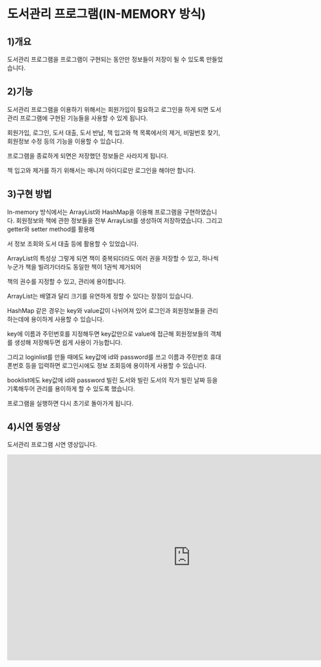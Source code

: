 
# 도서관리 프로그램(IN-MEMORY 방식) 

## 1)개요

도서관리 프로그램을 프로그램이 구현되는 동안만 정보들이 저장이 될 수 있도록 만들었습니다.  

## 2)기능

도서관리 프로그램을 이용하기 위해서는 회원가입이 필요하고 로그인을 하게 되면 도서관리 프로그램에 구현된 기능들을 사용할 수 있게 됩니다. 

회원가입, 로그인, 도서 대출, 도서 반납, 책 입고와 책 목록에서의 제거, 비밀번호 찾기, 회원정보 수정 등의 기능을 이용할 수 있습니다. 

프로그램을 종료하게 되면은 저장했던 정보들은 사라지게 됩니다. 

책 입고와 제거를 하기 위해서는 매니저 아이디로만 로그인을 해야만 합니다. 

## 3)구현 방법

In-memory 방식에서는 ArrayList와 HashMap을 이용해 프로그램을 구현하였습니다. 회원정보와 책에 관한 정보들을 전부 ArrayList를 생성하여 저장하였습니다. 그리고 getter와 setter method를 활용해

서 정보 조회와 도서 대출 등에 활용할 수 있었습니다.

ArrayList의 특성상 그렇게 되면 책이 중복되더라도 여러 권을 저장할 수 있고, 하나씩 누군가 책을 빌려가더라도 동일한 책이 1권씩 제거되어 

책의 권수를 지정할 수 있고, 관리에 용이합니다. 

ArrayList는 배열과 달리 크기를 유연하게 정할 수 있다는 장점이 있습니다. 

HashMap 같은 경우는 key와 value값이 나뉘어져 있어 로그인과 회원정보들을 관리하는데에 용이하게 사용할 수 있습니다.

key에 이름과 주민번호를 지정해두면 key값만으로 value에 접근해 회원정보들의 객체를 생성해 저장해두면 쉽게 사용이 가능합니다.

그리고 loginlist를 만들 때에도 key값에 id와 password를 쓰고 이름과 주민번호 휴대폰번호 등을 입력하면 로그인시에도 정보 조회등에 용이하게 사용할 수 있습니다.  

booklist에도 key값에 id와 password 빌린 도서와 빌린 도서의 작가 빌린 날짜 등을 기록해두어 관리를 용이하게 할 수 있도록 했습니다.

프로그램을 실행하면 다시 초기로 돌아가게 됩니다.

## 4)시연 동영상

도서관리 프로그램 시연 영상입니다.

<iframe width="853" height="480" src="https://www.youtube.com/embed/qSjuKNe8xIg" title="YouTube video player" frameborder="0" allow="accelerometer; autoplay; clipboard-write; encrypted-media; gyroscope; picture-in-picture" allowfullscreen></iframe>

